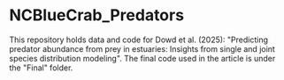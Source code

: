 # NCBlueCrab_Predators

This repository holds data and code for Dowd et al. (2025): "Predicting predator abundance from prey in estuaries: Insights from single and joint species distribution modeling". The final code used in the article is under the "Final" folder. 
